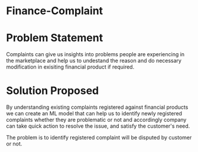 # Finance-Complaint

# Problem Statement
Complaints can give us insights into problems people are experiencing in the marketplace and help us to undestand the reason and do necessary modification in exisiting financial product if required.

# Solution Proposed
By understanding existing complaints registered against financial products we can create an ML model that can help us to identify newly registered complaints whether they are problematic or not and accordingly company can take quick action to resolve the issue, and satisfy the customer's need.

The problem is to identify registered complaint will be disputed by customer or not.
